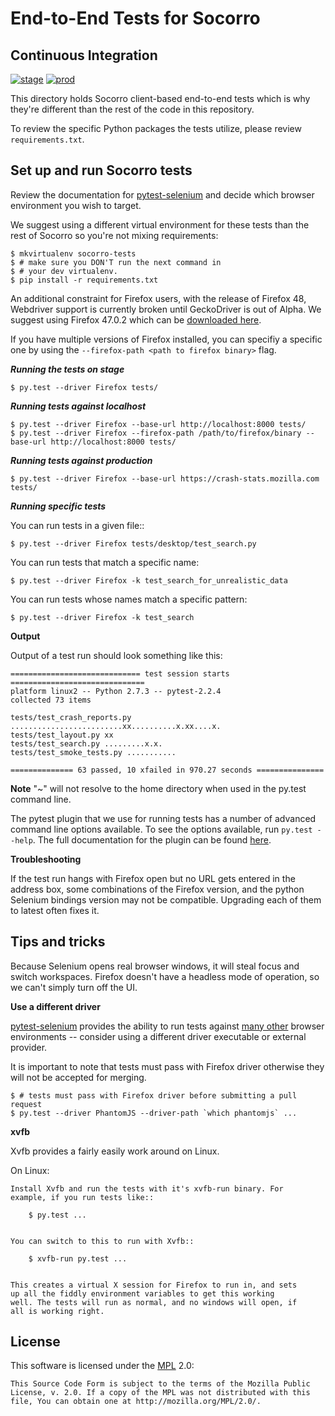 End-to-End Tests for Socorro
============================

Continuous Integration
----------------------
[![stage](https://img.shields.io/jenkins/s/https/webqa-ci.mozilla.com/socorro.stage.svg?label=stage)](https://webqa-ci.mozilla.com/job/socorro.stage/)
[![prod](https://img.shields.io/jenkins/s/https/webqa-ci.mozilla.com/socorro.prod.svg?label=prod)](https://webqa-ci.mozilla.com/job/socorro.prod/)


This directory holds Socorro client-based end-to-end tests which is why they're different than the rest of the code in this repository.

To review the specific Python packages the tests utilize, please review `requirements.txt`.

Set up and run Socorro tests
-----------------------------

Review the documentation for [pytest-selenium][pytest-selenium] and decide which browser
environment you wish to target.

We suggest using a different virtual environment for these tests than the
rest of Socorro so you're not mixing requirements:

	$ mkvirtualenv socorro-tests
	$ # make sure you DON'T run the next command in
	$ # your dev virtualenv.
	$ pip install -r requirements.txt

An additional constraint for Firefox users, with the release of Firefox 48, Webdriver support is currently broken until GeckoDriver is out of Alpha. We suggest using Firefox 47.0.2 which can be [downloaded here][firefoxdownloads].

If you have multiple versions of Firefox installed, you can specifiy a specific one by using the `--firefox-path <path to firefox binary>` flag.

___Running the tests on stage___

	$ py.test --driver Firefox tests/

___Running tests against localhost___

	$ py.test --driver Firefox --base-url http://localhost:8000 tests/
	$ py.test --driver Firefox --firefox-path /path/to/firefox/binary --base-url http://localhost:8000 tests/

___Running tests against production___

	$ py.test --driver Firefox --base-url https://crash-stats.mozilla.com tests/

___Running specific tests___

You can run tests in a given file::

    $ py.test --driver Firefox tests/desktop/test_search.py

You can run tests that match a specific name:

    $ py.test --driver Firefox -k test_search_for_unrealistic_data

You can run tests whose names match a specific pattern:

    $ py.test --driver Firefox -k test_search

__Output__

Output of a test run should look something like this:

    ============================= test session starts ==============================
    platform linux2 -- Python 2.7.3 -- pytest-2.2.4
    collected 73 items

    tests/test_crash_reports.py .........................xx..........x.xx....x.
    tests/test_layout.py xx
    tests/test_search.py .........x.x.
    tests/test_smoke_tests.py ...........

    ============== 63 passed, 10 xfailed in 970.27 seconds ===============

__Note__
"~" will not resolve to the home directory when used in the py.test command line.

The pytest plugin that we use for running tests has a number of advanced
command line options available. To see the options available, run
`py.test --help`. The full documentation for the plugin can be found
[here][pytest-selenium].

__Troubleshooting__

If the test run hangs with Firefox open but no URL gets entered in the address
box, some combinations of the Firefox version, and the python Selenium bindings
version may not be compatible. Upgrading each of them to latest often fixes it.

Tips and tricks
---------------

Because Selenium opens real browser windows, it will steal focus and switch
workspaces. Firefox doesn't have a headless mode of operation, so we can't
simply turn off the UI.

__Use a different driver__

[pytest-selenium] provides the ability to run tests against [many other][test envs] browser environments -- consider using a different driver executable or external provider.

It is important to note that tests must pass with Firefox driver otherwise they will not be accepted for merging.

    $ # tests must pass with Firefox driver before submitting a pull request
    $ py.test --driver PhantomJS --driver-path `which phantomjs` ...

__xvfb__

Xvfb provides a fairly easily work around on Linux.


On Linux:

    Install Xvfb and run the tests with it's xvfb-run binary. For
    example, if you run tests like::

        $ py.test ...


    You can switch to this to run with Xvfb::

        $ xvfb-run py.test ...


    This creates a virtual X session for Firefox to run in, and sets
    up all the fiddly environment variables to get this working
    well. The tests will run as normal, and no windows will open, if
    all is working right.

License
-------
This software is licensed under the [MPL] 2.0:

    This Source Code Form is subject to the terms of the Mozilla Public
    License, v. 2.0. If a copy of the MPL was not distributed with this
    file, You can obtain one at http://mozilla.org/MPL/2.0/.


[mit]: http://ocw.mit.edu/courses/electrical-engineering-and-computer-science/6-189-a-gentle-introduction-to-programming-using-python-january-iap-2011/
[dive]: http://www.diveintopython.net/toc/index.html
[firefoxtesteng]: https://quality.mozilla.org/teams/test-engineering/
[firefox]: http://quality.mozilla.org/teams/desktop-firefox/
[webdriver]: http://seleniumhq.org/docs/03_webdriver.html
[mozwebqa]:http://02.chat.mibbit.com/?server=irc.mozilla.org&channel=#mozwebqa
[GitWin]: http://help.github.com/win-set-up-git/
[GitMacOSX]: http://help.github.com/mac-set-up-git/
[GitLinux]: http://help.github.com/linux-set-up-git/
[breakpad]:http://02.chat.mibbit.com/?server=irc.mozilla.org&channel=#breakpad
[venv]: http://pypi.python.org/pypi/virtualenv
[wrapper]: http://www.doughellmann.com/projects/virtualenvwrapper/
[GitHub Templates]: https://github.com/mozilla/mozwebqa-examples
[Style Guide]: https://wiki.mozilla.org/QA/Execution/Web_Testing/Docs/Automation/StyleGuide
[MPL]: http://www.mozilla.org/MPL/2.0/
[pytest-selenium]: http://pytest-selenium.readthedocs.org/
[firefoxdownloads]: https://ftp.mozilla.org/pub/firefox/releases/47.0.2/
[test envs]: http://pytest-selenium.readthedocs.io/en/latest/user_guide.html#specifying-a-browser
